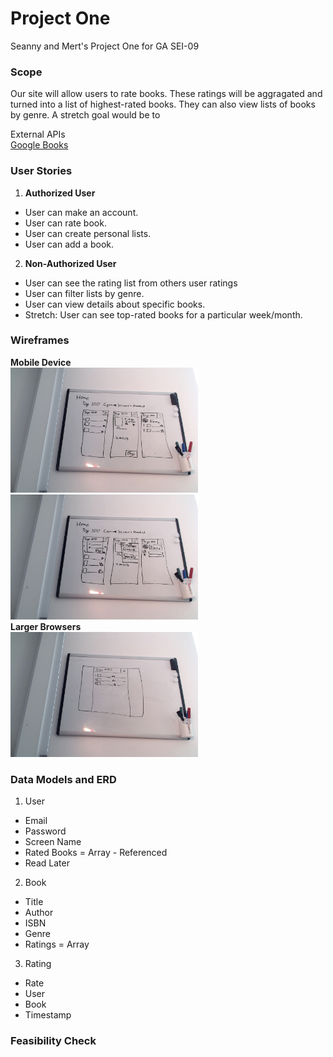# Project One
Seanny and Mert's Project One for GA SEI-09

### Scope
Our site will allow users to rate books. These ratings will be aggragated and turned into a list of highest-rated books. They can also view lists of books by genre. A stretch goal would be to

External APIs<br/>
[Google Books](https://developers.google.com/books)</br>

### User Stories

1. **Authorized User**
  * User can make an account.
  * User can rate book.
  * User can create personal lists.
  * User can add a book.

2. **Non-Authorized User**
  * User can see the rating list from others user ratings
  * User can filter lists by genre.
  * User can view details about specific books.
  * Stretch: User can see top-rated books for a particular week/month.

### Wireframes
**Mobile Device**<br/>
<img src="docs/images/Wireframes1.jpg" alt="Kitten" height="200" /><br/>
<img src="docs/images/Wireframes2.jpg" alt="Kitten" height="200" /><br/>
**Larger Browsers**<br/>
<img src="docs/images/Wireframes3.jpg" alt="Kitten" height="200" /><br/>

### Data Models and ERD
1. User
  * Email
  * Password
  * Screen Name
  * Rated Books = Array - Referenced
  * Read Later
2. Book
  * Title
  * Author
  * ISBN
  * Genre
  * Ratings = Array
 3. Rating
  * Rate
  * User
  * Book
  * Timestamp

### Feasibility Check
